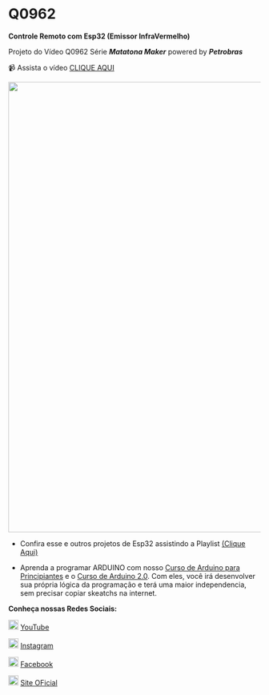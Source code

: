 # Q0962

**Controle Remoto com Esp32 (Emissor InfraVermelho)** 

Projeto do Vídeo Q0962 Série **_Matatona Maker_** powered by **_Petrobras_**

:video_camera: Assista o vídeo [CLIQUE AQUI](https://youtu.be/uLKScwhyf8E)

<img src="https://i9.ytimg.com/vi/uLKScwhyf8E/maxresdefault.jpg?v=636e4b17&sqp=CNT39JsG&rs=AOn4CLAKUGiDNpAh5cLk1AgDGYZuNWRJog" width="900px" />


- Confira esse e outros projetos de Esp32 assistindo a Playlist [(Clique Aqui)](https://youtube.com/playlist?list=PL7CjOZ3q8fMdgvaq988L97y05Gb219fLd)


- Aprenda a programar ARDUINO com nosso [Curso de Arduino para Principiantes](https://cursodearduino.net/principiantes/) e o [Curso de Arduino 2.0](https://cursodearduino.net/). Com eles, você irá desenvolver sua própria lógica da programação e terá uma maior independencia, sem precisar copiar skeatchs na internet.



**Conheça nossas Redes Sociais:**

<img src="https://img.icons8.com/color/50/youtube-play.png" width="20px" /> [YouTube](https://www.youtube.com/channel/UCcGk83PAQ5aGR7IVlD_cBaw/)

<img src="https://img.icons8.com/color/50/instagram-new--v1.png" width="20px" /> [Instagram](https://www.instagram.com/brincandocomideias/)

<img src="https://img.icons8.com/color/50/facebook-circled--v1.png" width="20px" /> [Facebook](https://www.facebook.com/paginaBrincandoComIdeias/)

<img src="https://img.icons8.com/color/50/domain--v1.png" width="20px" /> [Site OFicial](https://www.brincandocomideias.com/)





